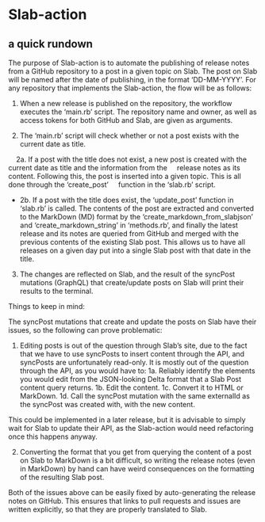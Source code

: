 # Slab-action 
## a quick rundown


The purpose of Slab-action is to automate the publishing of release notes from a GitHub repository to a post in a given topic on Slab. The post on Slab will be named after the date of publishing, in the format ‘DD-MM-YYYY’. For any repository that implements the Slab-action, the flow will be as follows:

1. When a new release is published on the repository, the workflow executes the ‘main.rb’ script. The repository name and owner, as well as access tokens for both GitHub and Slab, are given as arguments.

2. The ‘main.rb’ script will check whether or not a post exists with the current date as title.

&nbsp;&nbsp;&nbsp;&nbsp;2a. If a post with the title does not exist, a new post is created with the current date as title and the information from the &nbsp;&nbsp;&nbsp;&nbsp;release notes as its content. Following this, the post is inserted into a given topic. This is all done through the ‘create_post’ &nbsp;&nbsp;&nbsp;&nbsp;function in the ‘slab.rb’ script. 
  * 2b. If a post with the title does exist, the ‘update_post’ function in ‘slab.rb’ is called. The contents of the post are extracted and converted to the         MarkDown (MD) format by the ‘create_markdown_from_slabjson’ and ‘create_markdown_string’ in ‘methods.rb’, and finally the latest release and its           notes are queried from GitHub and merged with the previous contents of the existing Slab post. This allows us to have all releases on a given day           put into a single Slab post with that date in the title.
  
3. The changes are reflected on Slab, and the result of the syncPost mutations (GraphQL) that create/update posts on Slab will print their results to the terminal.



Things to keep in mind:

The syncPost mutations that create and update the posts on Slab have their issues, so the following can prove problematic:

1. Editing posts is out of the question through Slab’s site, due to the fact that we have to use syncPosts to insert content through the API, and syncPosts are unfortunately read-only.
It is mostly out of the question through the API, as you would have to: 
      1a. Reliably identify the elements you would edit from the JSON-looking Delta format that a Slab Post content query returns.
      1b. Edit the content. 
      1c. Convert it to HTML or MarkDown.
      1d. Call the syncPost mutation with the same externalId as the syncPost was created with, with the new content.

This could be implemented in a later release, but it is advisable to simply wait for Slab to update their API, as the Slab-action would need refactoring once this happens anyway.

2. Converting the format that you get from querying the content of a post on Slab to MarkDown is a bit difficult, so writing the release notes (even in MarkDown) by hand can have weird consequences on the formatting of the resulting Slab post.

Both of the issues above can be easily fixed by auto-generating the release notes on GitHub. This ensures that links to pull requests and issues are written explicitly, so that they are properly translated to Slab. 


